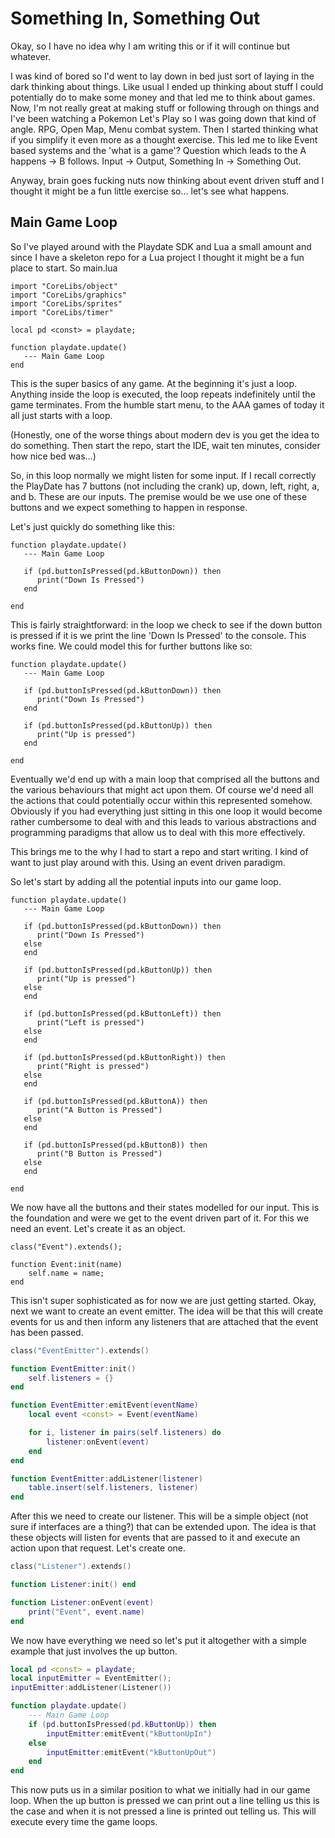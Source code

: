 # Something In, Something Out

Okay, so I have no idea why I am writing this or if it will continue but whatever.

I was kind of bored so I'd went to lay down in bed just sort of laying in the dark thinking about things. Like usual I
ended up thinking about stuff I could potentially do to make some money and that led me to think about games. Now, I'm
not really great at making stuff or following through on things and I've been watching a Pokemon Let's Play so I was
going down that kind of angle. RPG, Open Map, Menu combat system. Then I started thinking what if you simplify it even
more as a thought exercise. This led me to like Event based systems and the 'what is a game'? Question which leads to the
A happens -> B follows. Input -> Output, Something In -> Something Out.

Anyway, brain goes fucking nuts now thinking about event driven stuff and I thought it might be a fun little exercise
so... let's see what happens.

## Main Game Loop

So I've played around with the Playdate SDK and Lua a small amount and since I have a skeleton repo for a Lua project 
I thought it might be a fun place to start. So main.lua

```
import "CoreLibs/object"
import "CoreLibs/graphics"
import "CoreLibs/sprites"
import "CoreLibs/timer"

local pd <const> = playdate;

function playdate.update()
   --- Main Game Loop
end

```

This is the super basics of any game. At the beginning it's just a loop. Anything inside the loop is executed, the loop
repeats indefinitely until the game terminates. From the humble start menu, to the AAA games of today it all just starts
with a loop.

(Honestly, one of the worse things about modern dev is you get the idea to do something. Then start the repo, start the
IDE, wait ten minutes, consider how nice bed was...)

So, in this loop normally we might listen for some input. If I recall correctly the PlayDate has 7 buttons (not including
the crank) up, down, left, right, a, and b. These are our inputs. The premise would be we use one of these buttons and
we expect something to happen in response.

Let's just quickly do something like this:

```
function playdate.update()
   --- Main Game Loop

   if (pd.buttonIsPressed(pd.kButtonDown)) then
      print("Down Is Pressed")
   end

end
```

This is fairly straightforward: in the loop we check to see if the down button is pressed if it is we print the line
'Down Is Pressed' to the console. This works fine. We could model this for further buttons like so:

```
function playdate.update()
   --- Main Game Loop

   if (pd.buttonIsPressed(pd.kButtonDown)) then
      print("Down Is Pressed")
   end

   if (pd.buttonIsPressed(pd.kButtonUp)) then
      print("Up is pressed")
   end

end
```

Eventually we'd end up with a main loop that comprised all the buttons and the various behaviours that might act upon
them. Of course we'd need all the actions that could potentially occur within this represented somehow. Obviously if you
had everything just sitting in this one loop it would become rather cumbersome to deal with and this leads to various
abstractions and programming paradigms that allow us to deal with this more effectively.

This brings me to the why I had to start a repo and start writing. I kind of want to just play around with this. Using 
an event driven paradigm.

So let's start by adding all the potential inputs into our game loop.

```
function playdate.update()
   --- Main Game Loop

   if (pd.buttonIsPressed(pd.kButtonDown)) then
      print("Down Is Pressed")
   else
   end

   if (pd.buttonIsPressed(pd.kButtonUp)) then
      print("Up is pressed")
   else
   end

   if (pd.buttonIsPressed(pd.kButtonLeft)) then
      print("Left is pressed")
   else
   end

   if (pd.buttonIsPressed(pd.kButtonRight)) then
      print("Right is pressed")
   else
   end

   if (pd.buttonIsPressed(pd.kButtonA)) then
      print("A Button is Pressed")
   else
   end

   if (pd.buttonIsPressed(pd.kButtonB)) then
      print("B Button is Pressed")
   else
   end

end
```

We now have all the buttons and their states modelled for our input. This is the foundation and were we get to the event
driven part of it. For this we need an event. Let's create it as an object.

```
class("Event").extends();

function Event:init(name)
    self.name = name;
end
```

This isn't super sophisticated as for now we are just getting started. Okay, next we want to create an event emitter. The
idea will be that this will create events for us and then inform any listeners that are attached that the event has been
passed.

```lua
class("EventEmitter").extends()

function EventEmitter:init()
    self.listeners = {}
end

function EventEmitter:emitEvent(eventName)
    local event <const> = Event(eventName)

    for i, listener in pairs(self.listeners) do
        listener:onEvent(event)
    end
end

function EventEmitter:addListener(listener)
    table.insert(self.listeners, listener)
end
```

After this we need to create our listener. This will be a simple object (not sure if interfaces are a thing?) that can 
be extended upon. The idea is that these objects will listen for events that are passed to it and execute an action
upon that request. Let's create one.

```lua
class("Listener").extends()

function Listener:init() end

function Listener:onEvent(event)
    print("Event", event.name)
end
```

We now have everything we need so let's put it altogether with a simple example that just involves the up button.

```lua 
local pd <const> = playdate;
local inputEmitter = EventEmitter();
inputEmitter:addListener(Listener())

function playdate.update()
    --- Main Game Loop
    if (pd.buttonIsPressed(pd.kButtonUp)) then
        inputEmitter:emitEvent("kButtonUpIn")
    else
        inputEmitter:emitEvent("kButtonUpOut")
    end
end

```

This now puts us in a similar position to what we initially had in our game loop. When the up button is pressed we can
print out a line telling us this is the case and when it is not pressed a line is printed out telling us. This will 
execute every time the game loops.